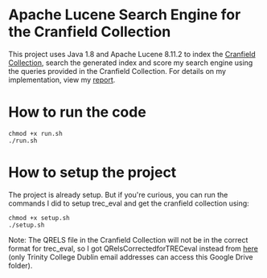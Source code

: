 # Apache Lucene Search Engine for the Cranfield Collection
This project uses Java 1.8 and Apache Lucene 8.11.2 to index the [Cranfield Collection](https://ir.dcs.gla.ac.uk/resources/test_collections/cran/), search the generated index and score my search engine using the queries provided in the Cranfield Collection. For details on my implementation, view my [report](https://github.com/saisankp/Lucene-Cranfield-Search-Engine/blob/main/report/report.pdf).

# How to run the code
```
chmod +x run.sh
./run.sh
```

# How to setup the project
The project is already setup. But if you're curious, you can run the commands I did to setup trec_eval and get the cranfield collection using:
```
chmod +x setup.sh
./setup.sh
```
Note: The QRELS file in the Cranfield Collection will not be in the correct format for trec_eval, so I got QRelsCorrectedforTRECeval instead from [here][link] (only Trinity College Dublin email addresses can access this Google Drive folder).


[link]: https://drive.google.com/drive/folders/1W7Sey6hIJl8nemj1pmRUnnDoXXEZuk1O?usp=sharing]
